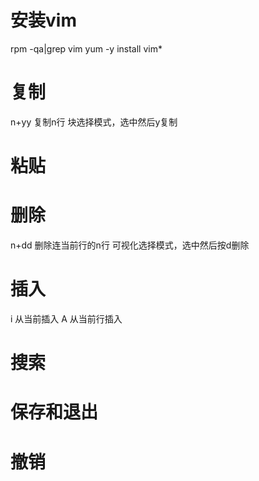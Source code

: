 # 安装vim
rpm -qa|grep vim
yum -y install vim*

# 复制
n+yy
复制n行
块选择模式，选中然后y复制
# 粘贴
# 删除
n+dd
删除连当前行的n行
可视化选择模式，选中然后按d删除
# 插入
i
从当前插入
A
从当前行插入

# 搜索
# 保存和退出
# 撤销



